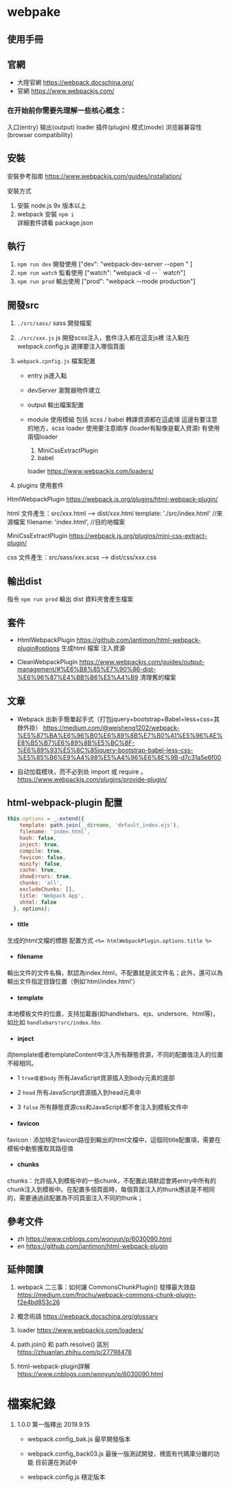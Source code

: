 # webpake

## 使用手冊

## 官網
- 大陸官網 https://webpack.docschina.org/
- 官網 https://www.webpackjs.com/

### 在开始前你需要先理解一些核心概念：

入口(entry)
输出(output)
loader
插件(plugin)
模式(mode)
浏览器兼容性(browser compatibility)



## 安裝

安裝參考指南
https://www.webpackjs.com/guides/installation/


安裝方式
1. 安裝 node.js  9x 版本以上
2. webpack 安裝 `npm i`  
   詳細套件請看 package.json


## 執行

1. `npm run dev`   開發使用   ["dev": "webpack-dev-server --open " ]
2. `npm run watch` 監看使用   ["watch": "webpack -d --｀watch"]
3. `npm run prod`  輸出使用   ["prod": "webpack --mode production"]


## 開發src

1. `./src/sass/`  sass 開發檔案

2. `./src/xxx.js`  js 開發scss注入，套件注入都在這支js裡
    注入點在webpack.config.js 選擇要注入哪個頁面


3. `webpack.cpnfig.js` 檔案配置

    - entry  js進入點

    - devServer 瀏覽器物件建立

    - output 輸出檔案配置

    - module 使用模組 包括 scss / babel 轉譯資源都在這處理
      這邊有要注意的地方，scss loader 使用要注意順序 (loader有點像是載入資源)
      有使用兩個loader  
        1. MiniCssExtractPlugin
        2. babel

        loader https://www.webpackjs.com/loaders/

4. plugins 使用套件
   
HtmlWebpackPlugin  https://webpack.js.org/plugins/html-webpack-plugin/

html 文件產生：src/xxx.html --> dist/xxx.html
template: './src/index.html' //來源檔案
filename: 'index.html', //目的地檔案

    
MiniCssExtractPlugin https://webpack.js.org/plugins/mini-css-extract-plugin/

css 文件產生：src/sass/xxx.scss --> dist/css/xxx.css



## 輸出dist

指令 `npm run prod` 輸出
dist 資料夾會產生檔案


## 套件

- HtmlWebpackPlugin 
  https://github.com/jantimon/html-webpack-plugin#options
  生成html 檔案 注入資源

- CleanWebpackPlugin
  https://www.webpackjs.com/guides/output-management/#%E6%B8%85%E7%90%86-dist-%E6%96%87%E4%BB%B6%E5%A4%B9
  清理舊的檔案 


## 文章


 - Webpack 出新手簡單起手式（打包jquery+bootstrap+Babel+less+css+其餘外掛）
https://medium.com/@weisheng1202/webpack-%E5%87%BA%E6%96%B0%E6%89%8B%E7%B0%A1%E5%96%AE%E8%B5%B7%E6%89%8B%E5%BC%8F-%E6%89%93%E5%8C%85jquery-bootstrap-babel-less-css-%E5%85%B6%E9%A4%98%E5%A4%96%E6%8E%9B-d7c31a5e6f00


- 自动加载模块，而不必到处 import 或 require 。
https://www.webpackjs.com/plugins/provide-plugin/



## html-webpack-plugin 配置

```jsx
this.options = _.extend({
    template: path.join(__dirname, 'default_index.ejs'),
    filename: 'index.html',
    hash: false,
    inject: true,
    compile: true,
    favicon: false,
    minify: false,
    cache: true,
    showErrors: true,
    chunks: 'all',
    excludeChunks: [],
    title: 'Webpack App',
    xhtml: false
  }, options);
```

- #### title

生成的html文檔的標題 
配置方式 `<%= htmlWebpackPlugin.options.title %>`


- #### filename

輸出文件的文件名稱，默認為index.html，不配置就是該文件名；此外，還可以為輸出文件指定目錄位置（例如'html/index.html'）


- #### template

本地模板文件的位置，支持加載器(如handlebars、ejs、undersore、html等)，如比如 `handlebars!src/index.hbs`

- #### inject

向template或者templateContent中注入所有靜態資源，不同的配置值注入的位置不經相同。

- 1 `true或者body` 所有JavaScript資源插入到body元素的底部
- 2  `head` 所有JavaScript資源插入到head元素中
- 3  `false` 所有靜態資源css和JavaScript都不會注入到模板文件中


- #### favicon

favicon  : 添加特定favicon路徑到輸出的html文檔中，這個同title配置項，需要在模板中動態獲取其路徑值


- #### chunks

chunks：允許插入到模板中的一些chunk，不配置此項默認會將entry中所有的chunk注入到模板中。在配置多個頁面時，每個頁面注入的thunk應該是不相同的，需要通過該配置為不同頁面注入不同的thunk；


## 參考文件

- zh  https://www.cnblogs.com/wonyun/p/6030090.html
- en  https://github.com/jantimon/html-webpack-plugin
 

## 延伸閱讀

1. webpack 二三事：如何讓 CommonsChunkPlugin() 發揮最大效益
   https://medium.com/frochu/webpack-commons-chunk-plugin-f2e4bd853c26



2. 概念術語
   https://webpack.docschina.org/glossary


3. loader 
   https://www.webpackjs.com/loaders/



4. path.join() 和 path.resolve() 區別
   https://zhuanlan.zhihu.com/p/27798478

5. html-webpack-plugin詳解
  https://www.cnblogs.com/wonyun/p/6030090.html


# 檔案紀錄

1. 1.0.0  第一版釋出 2019.9.15
   
   - webpack.config_bak.js
     最早開發版本

   - webpack.config_back03.js
     最後一版測試開發，裡面有代碼庫分離的功能
     目前還在測試中 

   - webpack.config.js 
     穩定版本  